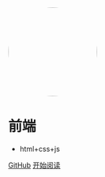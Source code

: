 <img width="180px" style="border-radius: 50%" bor src="https://nodejsred.oss-cn-shanghai.aliyuncs.com/nodejs_roadmap-logo.jpeg?x-oss-process=style/may">

# 前端

- html+css+js

[GitHub](<https://github.com/Q-Angelo/Nodejs-Roadmap>)
[开始阅读](/docs/html/HTML5.md)
